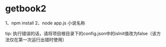 # getbook2
1、npm install
2、node app.js 小说名称

tip: 执行错误的话，请将项目根目录下的config.json中的isInit值改为false（该方法仅在第一次运行出错时使用）
